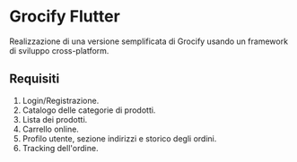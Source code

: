 # Grocify Flutter
Realizzazione di una versione semplificata di Grocify usando un framework di sviluppo cross-platform.

## Requisiti

1) Login/Registrazione.
2) Catalogo delle categorie di prodotti.
3) Lista dei prodotti.
4) Carrello online.
5) Profilo utente, sezione indirizzi e storico degli ordini.
7) Tracking dell'ordine.


